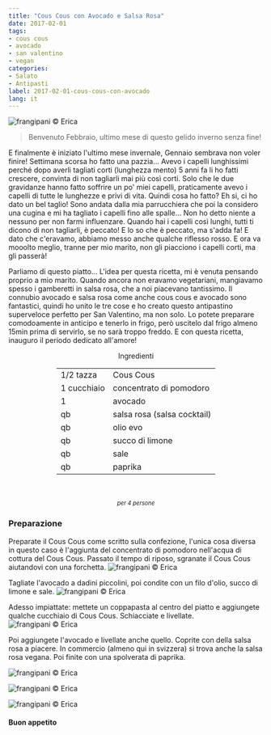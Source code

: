```yaml
---
title: "Cous Cous con Avocado e Salsa Rosa"
date: 2017-02-01
tags:
- cous cous
- avocado
- san valentino
- vegan
categories:
- Salato
- Antipasti
label: 2017-02-01-cous-cous-con-avocado
lang: it
---
```

![](header.jpg "frangipani © Erica")

> Benvenuto Febbraio, ultimo mese di questo gelido inverno senza fine!

E finalmente è iniziato l'ultimo mese invernale, Gennaio sembrava non voler finire! Settimana scorsa ho fatto una pazzia... Avevo i capelli lunghissimi perché dopo averli tagliati corti (lunghezza mento) 5 anni fa li ho fatti crescere, convinta di non tagliarli mai più così corti. Solo che le due gravidanze hanno fatto soffrire un po' miei capelli, praticamente avevo i capelli di tutte le lunghezze e privi di vita. Quindi cosa ho fatto? Eh si, ci ho dato un bel taglio! Sono andata dalla mia parrucchiera che poi la considero una cugina e mi ha tagliato i capelli fino alle spalle... Non ho detto niente a nessuno per non farmi influenzare. Quando hai i capelli così lunghi, tutti ti dicono di non tagliarli, è peccato! E lo so che è peccato, ma s'adda fa! E dato che c'eravamo, abbiamo messo anche qualche riflesso rosso. E ora va mooolto meglio, tranne per mio marito, non gli piacciono i capelli corti, ma gli passerà!

Parliamo di questo piatto... L'idea per questa ricetta, mi è venuta pensando proprio a mio marito. Quando ancora non eravamo vegetariani, mangiavamo spesso i gamberetti in salsa rosa, che a noi piacevano tantissimo. Il connubio avocado e salsa rosa come anche cous cous e avocado sono fantastici, quindi ho unito le tre cose e ho creato questo antipastino superveloce perfetto per San Valentino, ma non solo. Lo potete preparare comodoamente in anticipo e tenerlo in frigo, però uscitelo dal frigo almeno 15min prima di servirlo, se no sarà troppo freddo. E con questa ricetta, inauguro il periodo dedicato all'amore!

<div id="wrapper" style="text-align: center">
  <div id="yourdiv" style="display: inline-block;">
    <div class="ingredients">
      <div class="ingredients-title">Ingredienti</div>
      <table>
        <tbody>
          <tr>
            <td>1/2 tazza</td>
            <td>Cous Cous</td>
          </tr>      
          <tr>
            <td>1 cucchiaio</td>
            <td>concentrato di pomodoro</td>
          </tr>      
          <tr>
            <td>1</td>
            <td>avocado</td>
          </tr>
          <tr>
            <td>qb</td>
            <td>salsa rosa (salsa cocktail)</td>
          </tr>
          <tr>
            <td>qb</td>
            <td>olio evo</td>
          </tr>
          <tr>
            <td>qb</td>
            <td>succo di limone</td>
          </tr>
          <tr>
            <td>qb</td>
            <td>sale</td>
          </tr>
          <tr>
            <td>qb</td>
            <td>paprika</td>
          </tr>
        </tbody>
      </table>
      <br></br>
      <i class="pull-right" style="font-size: 80%;">per 4 persone</i>
    </div>
  </div>
</div>


<h3>
  <font color="grey">
    <i class="fa-solid fa-gears"></i>
  </font> Preparazione
</h3>

Preparate il Cous Cous come scritto sulla confezione, l'unica cosa diversa in questo caso è l'aggiunta del concentrato di pomodoro nell'acqua di cottura del Cous Cous. Passato il tempo di riposo, sgranate il Cous Cous aiutandovi con una forchetta.
![](couscous.jpg "frangipani © Erica")

Tagliate l'avocado a dadini piccolini, poi condite con un filo d'olio, succo di limone e sale.
![](avocado.jpg "frangipani © Erica")

Adesso impiattate: mettete un coppapasta al centro del piatto e aggiungete qualche cucchiaio di Cous Cous. Schiacciate e livellate. 
![](piatto.jpg "frangipani © Erica")

Poi aggiungete l'avocado e livellate anche quello. Coprite con della salsa rosa a piacere. In commercio (almeno qui in svizzera) si trova anche la salsa rosa vegana. Poi finite con una spolverata di paprika.

![](risultato1.jpg "frangipani © Erica")

![](risultato2.jpg "frangipani © Erica")

![](risultato3.jpg "frangipani © Erica")

<h4>Buon appetito
  <font color="red">
    <i class="fa-regular fa-face-smile"></i>
  </font>
</h4>
